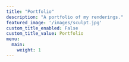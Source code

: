 ```yaml
---
title: "Portfolio"
description: "A portfolio of my renderings."
featured_image: '/images/sculpt.jpg'
custom_title_enabled: False
custom_title_value: Portfolio
menu:
  main:
    weight: 1
---
```


